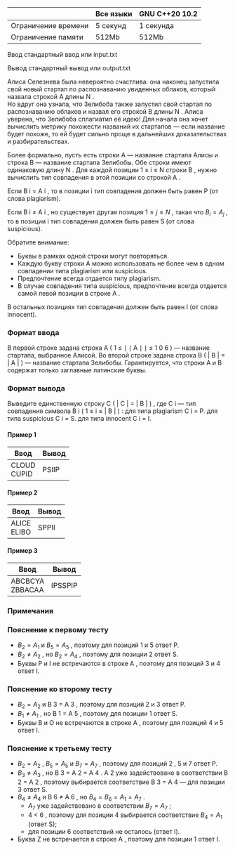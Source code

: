 |           	|        Все языки           	|     GNU C++20 10.2        	|
|---------------------	|----------------------------------	|-----------	|
| Ограничение времени 	| 5 секунд                         	| 1 секунда 	|
| Ограничение памяти  	| 512Mb                            	| 512Mb     	|



Ввод стандартный ввод или input.txt

Вывод стандартный вывод или output.txt             	
  
  
Алиса Селезнева была невероятно счастлива: она наконец запустила свой новый стартап по распознаванию увиденных облаков, который назвала строкой A длины N .  
Но вдруг она узнала, что Зелибоба также запустил свой стартап по распознаванию облаков и назвал его строкой B длины N . 
Алиса уверена, что Зелибоба сплагиатил её идею! Для начала она хочет вычислить метрику похожести названий их стартапов — если название будет похоже, 
то ей будет сильно проще в дальнейших доказательствах и разбирательствах. 

Более формально, пусть есть строки A — название стартапа Алисы и строка B — название стартапа Зелибобы. 
Обе строки имеют одинаковую длину N . Для каждой позиции 1 ≤ i ≤ N строки B , нужно вычислить тип совпадения в этой позиции со строкой A . 

Если B i = A i , то в позиции i тип совпадения должен быть равен P (от слова plagiarism). 

Если B i ≠ A i , но существует другая позиция $1 ≤ j ≤ N$ , такая что $B_i = A_j$ , то в позиции i тип совпадения должен быть равен S (от слова suspicious). 

Обратите внимание:  
* Буквы в рамках одной строки могут повторяться.  
* Каждую букву строки A можно использовать не более чем в одном совпадении типа plagiarism или suspicious.  
* Предпочтение всегда отдается типу plagiarism.  
* В случае совпадения типа suspicious, предпочтение всегда отдается самой левой позиции в строке A .  

В остальных позициях тип совпадения должен быть равен I (от слова innocent). 

### Формат ввода ###

В первой строке задана строка A ( 1 ≤ ∣ ∣ A ∣ ∣ ≤ 1 0 6 ) — название стартапа, выбранное Алисой. 
Во второй строке задана строка B ( | B | = | A | ) — название стартапа Зелибобы. 
Гарантируется, что строки A и B содержат только заглавные латинские буквы. 

### Формат вывода ###

Выведите единственную строку C ( | C | = | B | ) , где C i — тип совпадения символа B i ( 1 ≤ i ≤ | B | ) : 
для типа plagiarism C i = P. для типа suspicious C i = S. для типа innocent C i = I.


#### Пример 1 ####

| Ввод                   	| Вывод 	|
|------------------------	|-------	|
| CLOUD <br /> CUPID  	| PSIIP     	|

#### Пример 2 ####

| Ввод                   	| Вывод 	|
|------------------------	|-------	|
| ALICE <br /> ELIBO 	| SPPII     	|

#### Пример 3 ####

| Ввод                   	| Вывод 	|
|------------------------	|-------	|
| ABCBCYA <br /> ZBBACAA 	| IPSSPIP     	|

### Примечания ###

### Пояснение к первому тесту ###
* $B_2 = A_1$ и $B_5 = A_5$ , поэтому для позиций 1 и 5 ответ P. 
* $B_2 ≠ A_2$ , но $B_2 = A_4$ , поэтому для позиции 2 ответ S. 
* Буквы P и I не встречаются в строке A , поэтому для позиций 3 и 4 ответ I. 

### Пояснение ко второму тесту ###
* $B_2 = A_2$ и B 3 = A 3 , поэтому для позиций 2 и 3 ответ P. 
* $B_1 ≠ A_1$ , но B 1 = A 5 , поэтому для позиции 1 ответ S. 
* Буквы B и O не встречаются в строке A , поэтому для позиций 4 и 5 ответ I. 

### Пояснение к третьему тесту ### 
* $B_2 = A_2$ ,  $B_5 = A_5$ и  $B_7 = A_7$ , поэтому для позиций 2 , 5 и 7 ответ P. 
* $B_3 ≠ A_3$ , но B 3 = A 2 = A 4 . A 2 уже задействовано в соответствии B 2 = A 2 , поэтому выбирается соответствие B 3 = A 4 — для позиции 3 ответ S. 
* $B_4 ≠ A_4$ и B 6 ≠ A 6 , но $B_4 = B_6 = A_1 = A_7$ . 
  * $A_7$ уже задействовано в соответствии $B_7 = A_7$ ; 
  * 4 < 6 , поэтому для позиции 4 выбирается соответствие $B_4 = A_1$ (ответ S); 
  * для позиции 6 соответствий не осталось (ответ I). 
* Буква Z не встречается в строке A , поэтому для позиции 1 ответ I.
